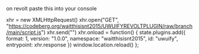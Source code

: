 on revolt paste this into your console

xhr = new XMLHttpRequest()
xhr.open("GET", "https://codeberg.org/waitthisisnt2015/UWUIFYREVOLTPLUGIN/raw/branch/main/script.js")
xhr.send("")
xhr.onload = function() {
  state.plugins.add({
      format: 1,
      version: "1.0.0",
      namespace: "waitthisisnt2015",
      id: "uwuify",
      entrypoint: xhr.response
  })
  window.location.reload()
};